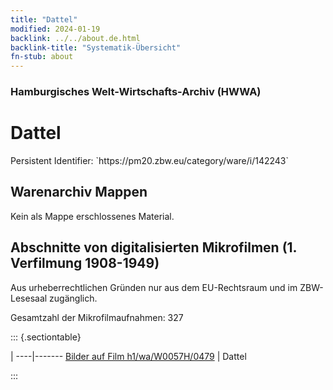 ```yaml
---
title: "Dattel"
modified: 2024-01-19
backlink: ../../about.de.html
backlink-title: "Systematik-Übersicht"
fn-stub: about
---
```


### Hamburgisches Welt-Wirtschafts-Archiv (HWWA)

# Dattel

<div class="hint">Persistent Identifier: `https://pm20.zbw.eu/category/ware/i/142243`</div>







## Warenarchiv Mappen





Kein als Mappe erschlossenes Material.



<a id="filmsections" />

## Abschnitte von digitalisierten Mikrofilmen (1. Verfilmung 1908-1949)

<p>Aus urheberrechtlichen Gründen nur aus dem EU-Rechtsraum und im ZBW-Lesesaal zugänglich.</p>


<p>Gesamtzahl der Mikrofilmaufnahmen: 327</p>





::: {.sectiontable}

 | 
----|-------
<a class="btn" href="https://pm20.zbw.eu/film/h1/wa/W0057H/0479" rel="nofollow">Bilder auf Film h1/wa/W0057H/0479</a> | Dattel


:::
















